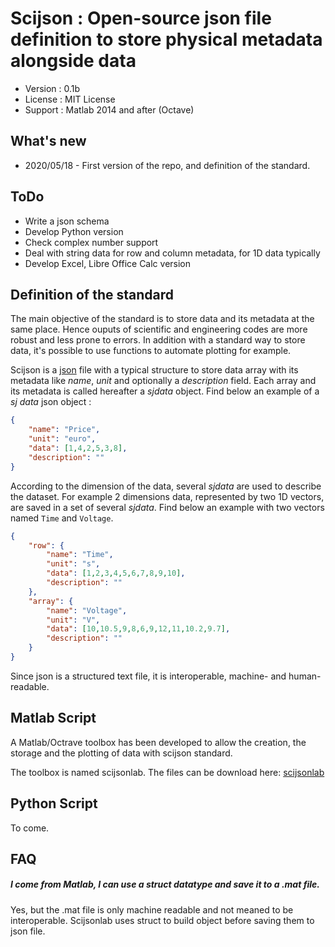 # Scijson : Open-source json file definition to store physical metadata alongside data

* Version : 0.1b
* License : MIT License
* Support : Matlab 2014 and after (Octave)


## What's new

* 2020/05/18 - First version of the repo, and definition of the standard.


## ToDo

* Write a json schema
* Develop Python version
* Check complex number support
* Deal with string data for row and column metadata, for 1D data typically
* Develop Excel, Libre Office Calc version

## Definition of the standard

The main objective of the standard is to store data and its metadata at the same
 place. Hence ouputs of scientific and engineering codes are more robust and 
 less prone to errors. In addition with a standard way to store data, it's 
 possible to use functions to automate plotting for example.

Scijson is a [json] file with a typical structure to store data array with its 
metadata like *name*, *unit* and optionally a *description* field. Each array 
and its metadata is called hereafter a *sjdata* object. Find below an example of
 a *sj data* json object :

```json
{
    "name": "Price",
    "unit": "euro",
    "data": [1,4,2,5,3,8],
    "description": ""
}
```

According to the dimension of the data, several *sjdata* are used to describe 
the dataset. For example 2 dimensions data, represented by two 1D vectors, are 
saved in a set of several *sjdata*. Find below an example with two vectors 
named `Time` and `Voltage`.

```json
{
	"row": {
		"name": "Time",
		"unit": "s",
		"data": [1,2,3,4,5,6,7,8,9,10],
		"description": ""
	},
	"array": {
		"name": "Voltage",
		"unit": "V",
		"data": [10,10.5,9,8,6,9,12,11,10.2,9.7],
		"description": ""
	}
}
```

Since json is a structured text file, it is interoperable, machine- and 
human-readable.

[json]: https://www.json.org/json-en.html


## Matlab Script

A Matlab/Octrave toolbox has been developed to allow the creation, the storage 
and the plotting of data with scijson standard.

The toolbox is named scijsonlab. The files can be download here: 
[scijsonlab](./scijson_matlab/README.md)

## Python Script

To come.


## FAQ

##### I come from Matlab, I can use a struct datatype and save it to a .mat file.

Yes, but the .mat file is only machine readable and not meaned to be 
interoperable. Scijsonlab uses struct to build object before saving them to
json file.